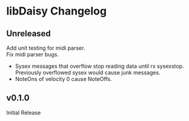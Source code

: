 # libDaisy Changelog

## Unreleased

Add unit testing for midi parser.  
Fix midi parser bugs.
 - Sysex messages that overflow stop reading data until rx sysexstop. Previously overflowed sysex would cause junk messages.
 - NoteOns of velocity 0 cause NoteOffs.
## v0.1.0

Initial Release

